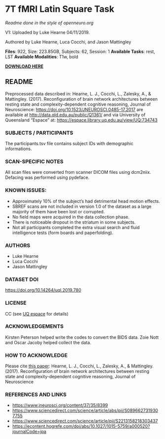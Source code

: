 # 7T fMRI Latin Square Task
_Readme done in the style of openneuro.org_

V1: Uploaded by Luke Hearne 04/11/2019.

Authored by Luke Hearne, Luca Cocchi, and Jason Mattingley

__Files__: 922, Size: 223.85GB, Subjects: 62, Session: 1
__Available Tasks__: rest, LST
__Available Modalities__: T1w, bold

[__DOWNLOAD HERE__](http://data.qld.edu.au/public/Q1361/)

## README
Preprocessed data described in: Hearne, L. J., Cocchi, L., Zalesky, A., & Mattingley. (2017). Reconfiguration of brain network architectures between resting state and complexity-dependent cognitive reasoning, Journal of Neuroscience: https://doi.org/10.1523/JNEUROSCI.0485-17.2017
are available at http://data.qld.edu.au/public/Q1361/ and via University of Queensland “Espace” at: https://espace.library.uq.edu.au/view/UQ:734743

### SUBJECTS / PARTICIPANTS
The participants.tsv file contains subject IDs with demographic informations.

### SCAN-SPECIFIC NOTES
All scan files were converted from scanner DICOM files using dcm2niix. Defacing was performed using pydeface.

### KNOWN ISSUES:
* Approximately 10% of the subject’s had detrimental head motion effects.
* SBREF scans are not included in version 1.0 of the dataset as a large majority of them have been lost or corrupted.
* No field maps were acquired in the data collection phase.
* There is noticeable dropout in the striatum in some subjects.
* Not all participants completed the extra visual search and fluid intelligence tests (form boards and paperfolding).

### AUTHORS
* Luke Hearne
* Luca Cocchi
* Jason Mattingley

### DATASET DOI
https://doi.org/10.14264/uql.2019.780

### LICENSE
CC (see [UQ espace](https://espace.library.uq.edu.au/view/UQ:734743) for details)

### ACKNOWLEDGEMENTS
Kirsten Peterson helped write the codes to convert the BIDS data. Zoie Nott and Oscar Jacoby helped collect the data.

### HOW TO ACKNOWLEDGE
Please cite [this paper](https://www.jneurosci.org/content/37/35/8399): Hearne, L. J., Cocchi, L., Zalesky, A., & Mattingley. (2017). Reconfiguration of brain network architectures between resting state and complexity-dependent cognitive reasoning, Journal of Neuroscience

### REFERENCES AND LINKS
* https://www.jneurosci.org/content/37/35/8399
* https://www.sciencedirect.com/science/article/abs/pii/S0896627319307755
* https://www.sciencedirect.com/science/article/pii/S2213158218303437
* https://econtent.hogrefe.com/doi/abs/10.1027/1015-5759/a000520?journalCode=jpa
